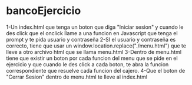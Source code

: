# bancoEjercicio

1-Un index.html que tenga un boton que diga "Iniciar sesion" y cuando le des click que el onclick llame a una funcion en Javascript que tenga el prompt y te pida usuario y contraseña
2-SI el usuario y contraseña es correcto, tiene que usar un window.location.replace("./menu.html") que te lleve a otro archivo html que se llama menu.html
3-Dentro de menu.html tiene que existir un boton por cada funcion del menu que se pide en el ejercicio y que cuando le des click a cada boton, te abra la funcion correspondiente que resuelve cada funcion del cajero.
4-Que el boton de "Cerrar Sesion" dentro de menu.html te lleve al index.html
